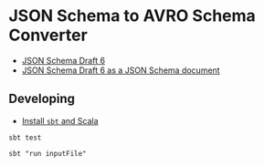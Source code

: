 # JSON Schema to AVRO Schema Converter

- [JSON Schema Draft 6](https://tools.ietf.org/html/draft-wright-json-schema-01)
- [JSON Schema Draft 6 as a JSON Schema document](https://json-schema.org/draft-06/schema)

## Developing

- [Install `sbt` and Scala](https://docs.scala-lang.org/getting-started/index.html)

```console
sbt test
```

```console
sbt "run inputFile"
```
